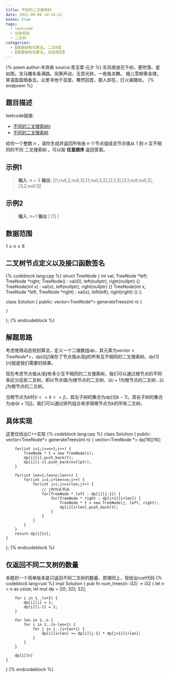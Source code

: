 ```yaml
---
title: 不同的二叉搜索树
date: 2022-06-08 14:14:21
katex: true
tags: 
  - leetcode
  - 动态规划
  - 二叉树
categories:
  - [数据结构与算法, 二叉树]
  - [数据结构与算法, 动态规划]
---
```

{% poem author:辛弃疾 source:青玉案·元夕 %}
东风夜放花千树，更吹落、星如雨。宝马雕车香满路。凤箫声动，玉壶光转，一夜鱼龙舞。
蛾儿雪柳黄金缕，笑语盈盈暗香去。众里寻他千百度，蓦然回首，那人却在，灯火阑珊处。
{% endpoem %}

## 题目描述
leetcode链接: 
 - [不同的二叉搜索树ii](https://leetcode-cn.com/problems/unique-binary-search-trees-ii/)
 - [不同的二叉搜索树](https://leetcode-cn.com/problems/unique-binary-search-trees-ii/)

给你一个整数 $n$ ，请你生成并返回所有由 $n$ 个节点组成且节点值从 $1$ 到 $n$ 互不相同的不同 二叉搜索树 。可以按 **任意顺序** 返回答案。

## 示例1
>**输入**: n = 3
>**输出**: [[1,null,2,null,3],[1,null,3,2],[2,1,3],[3,1,null,null,2],[3,2,null,1]]

## 示例2
>**输入**: n=1
**输出** [ [1] ]

## 数据范围
$1 \leq n \leq 8$
## 二叉树节点定义以及接口函数签名
{% codeblock lang:cpp %}
struct TreeNode {
    int val;
    TreeNode *left;
    TreeNode *right;
    TreeNode() : val(0), left(nullptr), right(nullptr) {}
    TreeNode(int x) : val(x), left(nullptr), right(nullptr) {}
    TreeNode(int x, TreeNode *left, TreeNode *right) : val(x), left(left), right(right) {}
};

class Solution {
public:
    vector<TreeNode*> generateTrees(int n) {

    }
};
{% endcodeblock %}
## 解题思路
考虑使用动态规划算法，定义一个二维数组$dp$，其元素为$vector<TreeNode *>$，$dp[i][j]$保存了节点值从$i$到$j$的所有互不相同的二叉搜索树。$dp[1][n]$就是我们需要的结果。

现在考虑节点值从$i$到$j$有多少互不相同的二叉搜索树，我们可以通过根节点的不同来区分这些二叉树，即以节点值$i$为根节点的二叉树、以$i+1$为根节点的二叉树...以$j$为根节点的二叉树。

当根节点为$k$时$(i <= k <= j)$，其左子树的集合为$dp[i][k-1]$，其右子树的集合为$dp[k+1][j]$。我们可以通过排列组合来求得根节点为k的所有二叉树。

## 具体实现
这里仅给出C++实现
{% codeblock lang:cpp %}
class Solution {
public:
    vector<TreeNode*> generateTrees(int n) {
        vector<TreeNode *> dp[16][16];

        for(int i=1;i<=n+1;i++) {
            TreeNode * t = new TreeNode(i);
            dp[i][i].push_back(t);
            dp[i][i-1].push_back(nullptr);
        }

        for(int len=1;len<n;len++) {
            for(int i=1;i+len<=n;i++) {
                for(int j=i;j<=i+len;j++) {
                    // j作为头节点
                    for(TreeNode * left : dp[i][j-1]) {
                        for(TreeNode * right : dp[j+1][i+len]) {
                            TreeNode * t = new TreeNode(j, left, right);
                            dp[i][i+len].push_back(t);
                        }
                    }
                }
            }
        }
        return dp[1][n];
    }
};
{% endcodeblock %}

## 仅返回不同二叉树的数量
本题的一个简单版本是只返回不同二叉树的数量，原理同上，现给出rust代码
{% codeblock lang:rust %}
impl Solution {
    pub fn num_trees(n: i32) -> i32 {
        let n = n as usize;
        let mut dp = [[0; 32]; 32];

        for i in 1..(n+2) {
            dp[i][i] = 1;
            dp[i][i-1] = 1;
        }

        for len in 1..n {
            for i in 1..(n-len+1) {
                for j in i..(i+len+1) {
                    dp[i][i+len] += dp[i][j-1] * dp[j+1][i+len];
                }
            }
        }

        dp[1][n] 
    }
}
{% endcodeblock %}
